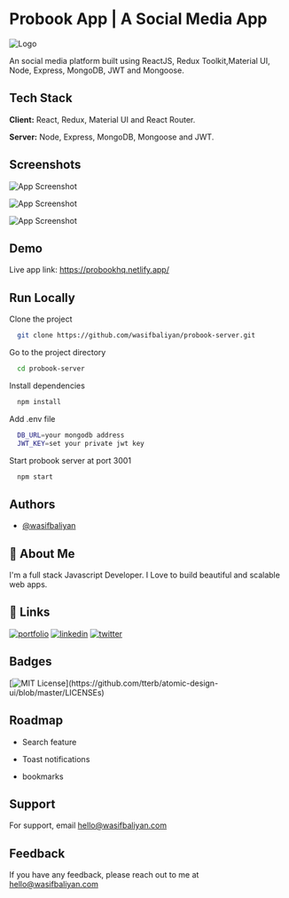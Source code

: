 # Probook App | A Social Media App

![Logo](https://res.cloudinary.com/dnboldv5r/image/upload/v1633739721/probook/Probook_kybzoe.png)

An social media platform built using ReactJS, Redux Toolkit,Material UI, Node, Express, MongoDB, JWT and Mongoose.

## Tech Stack

**Client:** React, Redux, Material UI and React Router.

**Server:** Node, Express, MongoDB, Mongoose and JWT.

## Screenshots

![App Screenshot](https://res.cloudinary.com/dnboldv5r/image/upload/v1633739754/probook/Screenshot_76_e1cack.png)

![App Screenshot](https://res.cloudinary.com/dnboldv5r/image/upload/v1633739752/probook/Screenshot_74_snfvxa.png)

![App Screenshot](https://res.cloudinary.com/dnboldv5r/image/upload/v1633739753/probook/Screenshot_77_c2vowm.png)

## Demo

Live app link: https://probookhq.netlify.app/

## Run Locally

Clone the project

```bash
  git clone https://github.com/wasifbaliyan/probook-server.git
```

Go to the project directory

```bash
  cd probook-server
```

Install dependencies

```bash
  npm install
```

Add .env file

```bash
  DB_URL=your mongodb address
  JWT_KEY=set your private jwt key
```

Start probook server at port 3001

```bash
  npm start
```

## Authors

- [@wasifbaliyan](https://www.github.com/wasifbaliyan)

## 🚀 About Me

I'm a full stack Javascript Developer. I Love to build beautiful and scalable web apps.

## 🔗 Links

[![portfolio](https://img.shields.io/badge/my_portfolio-000?style=for-the-badge&logo=ko-fi&logoColor=white)](https://wasifbaliyan.com/)
[![linkedin](https://img.shields.io/badge/linkedin-0A66C2?style=for-the-badge&logo=linkedin&logoColor=white)](https://www.linkedin.com/in/wasifbaliyan)
[![twitter](https://img.shields.io/badge/twitter-1DA1F2?style=for-the-badge&logo=twitter&logoColor=white)](https://twitter.com/wasifbaliyan)

## Badges

[![MIT License](https://img.shields.io/apm/l/atomic-design-ui.svg?)](https://github.com/tterb/atomic-design-ui/blob/master/LICENSEs)

## Roadmap

- Search feature

- Toast notifications

- bookmarks

## Support

For support, email hello@wasifbaliyan.com

## Feedback

If you have any feedback, please reach out to me at hello@wasifbaliyan.com
